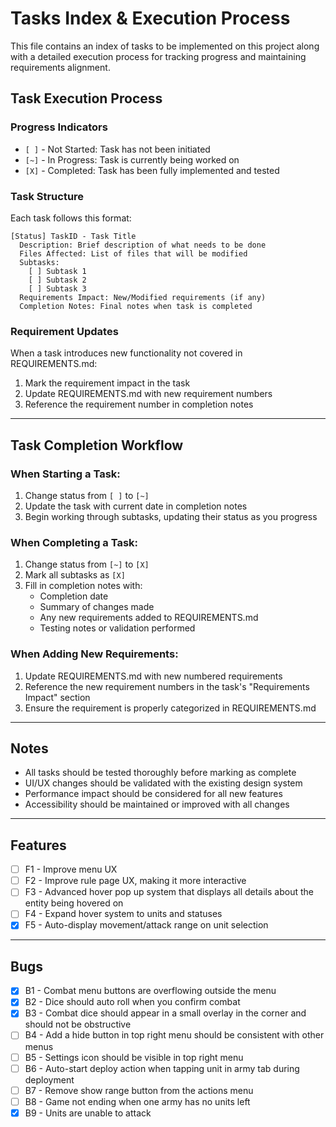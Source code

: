 # Tasks Index & Execution Process

This file contains an index of tasks to be implemented on this project along with a detailed execution process for tracking progress and maintaining requirements alignment.

## Task Execution Process

### Progress Indicators

- `[ ]` - Not Started: Task has not been initiated
- `[~]` - In Progress: Task is currently being worked on
- `[X]` - Completed: Task has been fully implemented and tested

### Task Structure

Each task follows this format:

```
[Status] TaskID - Task Title
  Description: Brief description of what needs to be done
  Files Affected: List of files that will be modified
  Subtasks:
    [ ] Subtask 1
    [ ] Subtask 2
    [ ] Subtask 3
  Requirements Impact: New/Modified requirements (if any)
  Completion Notes: Final notes when task is completed
```

### Requirement Updates

When a task introduces new functionality not covered in REQUIREMENTS.md:

1. Mark the requirement impact in the task
2. Update REQUIREMENTS.md with new requirement numbers
3. Reference the requirement number in completion notes

---

## Task Completion Workflow

### When Starting a Task:

1. Change status from `[ ]` to `[~]`
2. Update the task with current date in completion notes
3. Begin working through subtasks, updating their status as you progress

### When Completing a Task:

1. Change status from `[~]` to `[X]`
2. Mark all subtasks as `[X]`
3. Fill in completion notes with:
   - Completion date
   - Summary of changes made
   - Any new requirements added to REQUIREMENTS.md
   - Testing notes or validation performed

### When Adding New Requirements:

1. Update REQUIREMENTS.md with new numbered requirements
2. Reference the new requirement numbers in the task's "Requirements Impact" section
3. Ensure the requirement is properly categorized in REQUIREMENTS.md

---

## Notes

- All tasks should be tested thoroughly before marking as complete
- UI/UX changes should be validated with the existing design system
- Performance impact should be considered for all new features
- Accessibility should be maintained or improved with all changes

---

## Features

- [ ] F1 - Improve menu UX
- [ ] F2 - Improve rule page UX, making it more interactive
- [ ] F3 - Advanced hover pop up system that displays all details about the entity being hovered on
- [ ] F4 - Expand hover system to units and statuses
- [X] F5 - Auto-display movement/attack range on unit selection

---

## Bugs

- [X] B1 - Combat menu buttons are overflowing outside the menu
- [X] B2 - Dice should auto roll when you confirm combat
- [X] B3 - Combat dice should appear in a small overlay in the corner and should not be obstructive
- [ ] B4 - Add a hide button in top right menu should be consistent with other menus
- [ ] B5 - Settings icon should be visible in top right menu
- [ ] B6 - Auto-start deploy action when tapping unit in army tab during deployment
- [ ] B7 - Remove show range button from the actions menu
- [ ] B8 - Game not ending when one army has no units left
- [X] B9 - Units are unable to attack
